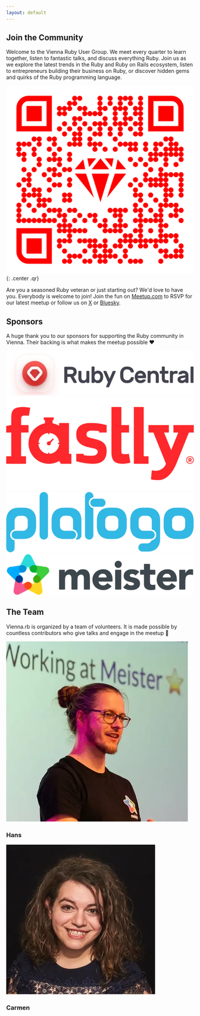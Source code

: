 ```yaml
---
layout: default
---
```


## Join the Community

Welcome to the Vienna Ruby User Group. We meet every quarter to learn together, listen to fantastic talks, and discuss everything Ruby. Join us as we explore the latest trends in the Ruby and Ruby on Rails ecosystem, listen to entrepreneurs building their business on Ruby, or discover hidden gems and quirks of the Ruby programming language.

[![QR Code](/assets/images/qr-code.png)](https://www.meetup.com/vienna-rb)
{: .center .qr}

Are you a seasoned Ruby veteran or just starting out? We'd love to have you. Everybody is welcome to join! Join the fun on [Meetup.com](https://www.meetup.com/vienna-rb/) to RSVP for our latest meetup or follow us on [X](https://x.com/viennarb) or [Bluesky](https://bsky.app/profile/ruby.wien).

## Sponsors

A huge thank you to our sponsors for supporting the Ruby community in Vienna. Their backing is what makes the meetup possible ❤️

<div class="sponsors">
  <a href="https://rubycentral.org/" >
    <img src="/assets/images/sponsors/ruby-central.webp"/>
  </a>
  <a href="https://www.fastly.com/" >
    <img src="/assets/images/sponsors/fastly.webp"/>
  </a>
  <a href="https://platogo.com/" >
    <img src="/assets/images/sponsors/platogo.webp"/>
  </a>
  <a href="https://meisterlabs.com/" >
    <img src="/assets/images/sponsors/meister.webp"/>
  </a>
</div>

## The Team

Vienna.rb is organized by a team of volunteers. It is made possible by countless contributors who give talks and engage in the meetup 🤗

<div class="team">
  <div class="member">
    <img src="/assets/images/team/hans.webp"/>
    <h3>Hans</h3>
  </div>

  <div class="member">
  <img src="/assets/images/team/carmen.webp"/>
    <h3>Carmen</h3>
    </div>
</div>
